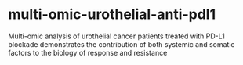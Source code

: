 # multi-omic-urothelial-anti-pdl1
Multi-omic analysis of urothelial cancer patients treated with PD-L1 blockade demonstrates the contribution of both systemic and somatic factors to the biology of response and resistance
